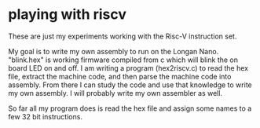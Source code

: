 # playing with riscv
These are just my experiments working with the Risc-V instruction set.

My goal is to write my own assembly to run on the Longan Nano. "blink.hex" is working firmware compiled from c which will blink the on board LED on and off.
I am writing a program (hex2riscv.c) to read the hex file, extract the machine code, and then parse the machine code into assembly. From there I can study the code
and use that knowledge to write my own assembly. I will probably write my own assembler as well.

So far all my program does is read the hex file and assign some names to a few 32 bit instructions.

